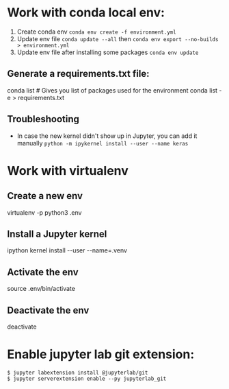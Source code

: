 # Work with conda local env:
1. Create conda env `conda env create -f environment.yml`
2. Update env file `conda update --all` then  `conda env export --no-builds > environment.yml`
3. Update env file after installing some packages `conda env update`

## Generate a requirements.txt file:
conda list # Gives you list of packages used for the environment
conda list -e > requirements.txt

## Troubleshooting
* In case the new kernel didn't show up in Jupyter, you can add it manually `python -m ipykernel install --user --name keras`

# Work with virtualenv

## Create a new env
virtualenv -p python3 .env

## Install a Jupyter kernel
ipython kernel install --user --name=.venv

## Activate the env
source .env/bin/activate

## Deactivate the env
deactivate

# Enable jupyter lab git extension:
```
$ jupyter labextension install @jupyterlab/git
$ jupyter serverextension enable --py jupyterlab_git
```








